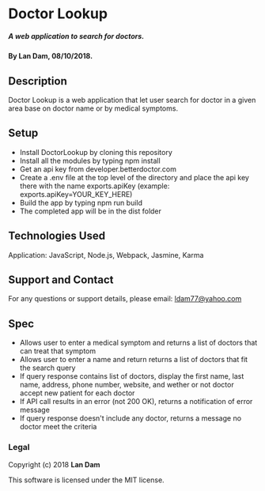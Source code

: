 # Doctor Lookup

##### A web application to search for doctors.

#### By Lan Dam, 08/10/2018.

## Description

Doctor Lookup is a web application that let user search for doctor in a given area base on doctor name or by medical symptoms.

## Setup

* Install DoctorLookup by cloning this repository
* Install all the modules by typing npm install
* Get an api key from developer.betterdoctor.com
* Create a .env file at the top level of the directory and place the api key there with the name exports.apiKey (example: exports.apiKey=YOUR_KEY_HERE)
* Build the app by typing npm run build
* The completed app will be in the dist folder

## Technologies Used

Application: JavaScript, Node.js, Webpack, Jasmine, Karma

## Support and Contact

For any questions or support details, please email:
ldam77@yahoo.com

## Spec


* Allows user to enter a medical symptom and returns a list of doctors that can treat that symptom
* Allows user to enter a name and return returns a list of doctors that fit the search query
* If query response contains list of doctors, display the first name, last name, address, phone number, website, and wether or not doctor accept new patient for each doctor
* If API call results in an error (not 200 OK), returns a notification of error message
* If query response doesn't include any doctor, returns a message no doctor meet the criteria


### Legal

Copyright (c) 2018 **Lan Dam**

This software is licensed under the MIT license.
